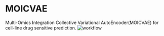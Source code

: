 # MOICVAE
Multi-Omics Integration Collective Variational AutoEncoder(MOICVAE) for cell-line drug sensitive prediction.
![workflow](https://user-images.githubusercontent.com/15098729/179515759-972fdee7-091e-4ea7-b8bd-e6b2ed3ee268.png)
